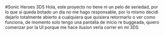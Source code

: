 #Sonic Heroes 3DS
Hola, este proyecto no tiene ni un pelo de seriedad, por lo que si queda botado un dia no me hago responsable, por lo mismo decidi dejarlo totalmente abierto a cualquiera que quisiera retormarlo o ver como funciona, de momento solo tengo una pantalla de inicio re buggeada, quiero comenzar por la UI porque me hace ilusion verla correr en mi 3DS